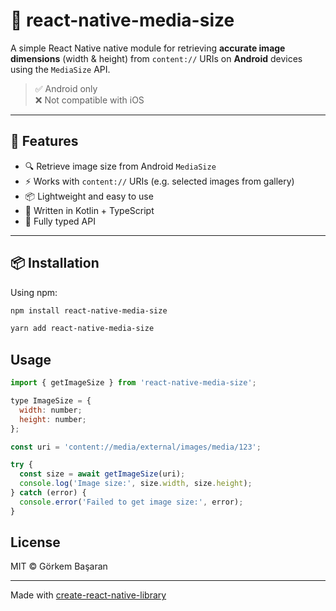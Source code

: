# 📸 react-native-media-size

A simple React Native native module for retrieving **accurate image dimensions** (width & height) from `content://` URIs on **Android** devices using the `MediaSize` API.

> ✅ Android only  
> ❌ Not compatible with iOS

---

## 🚀 Features

- 🔍 Retrieve image size from Android `MediaSize`
- ⚡ Works with `content://` URIs (e.g. selected images from gallery)
- 📦 Lightweight and easy to use
- 🔧 Written in Kotlin + TypeScript
- 💬 Fully typed API

---

## 📦 Installation

Using npm:

```sh
npm install react-native-media-size
```
```sh
yarn add react-native-media-size
```
## Usage


```js
import { getImageSize } from 'react-native-media-size';

type ImageSize = {
  width: number;
  height: number;
};

const uri = 'content://media/external/images/media/123';

try {
  const size = await getImageSize(uri);
  console.log('Image size:', size.width, size.height);
} catch (error) {
  console.error('Failed to get image size:', error);
}
```

## License

MIT © Görkem Başaran

---

Made with [create-react-native-library](https://github.com/callstack/react-native-builder-bob)
